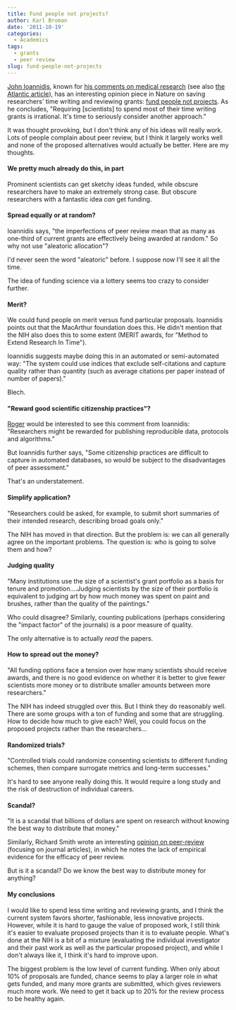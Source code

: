```yaml
---
title: Fund people not projects?
author: Karl Broman
date: '2011-10-19'
categories:
  - Academics
tags:
  - grants
  - peer review
slug: fund-people-not-projects
---
```


[John Ioannidis](http://en.wikipedia.org/wiki/John_P._A._Ioannidis), known for [his comments on medical research](http://www.plosmedicine.org/article/info:doi/10.1371/journal.pmed.0020124) (see also [the Atlantic article](http://www.theatlantic.com/magazine/archive/2010/11/lies-damned-lies-and-medical-science/8269/)), has an interesting opinion piece in Nature on saving researchers' time writing and reviewing grants: [fund people not projects](http://www.nature.com/nature/journal/v477/n7366/full/477529a.html).  As he concludes, "Requiring [scientists] to spend most of their time writing grants is irrational. It's time to seriously consider another approach."

It was thought provoking, but I don't think any of his ideas will really work.  Lots of people complain about peer review, but I think it largely works well and none of the proposed alternatives would actually be better.  Here are my thoughts.

<!-- more -->

#### We pretty much already do this, in part

Prominent scientists can get sketchy ideas funded, while obscure researchers have to make an extremely strong case.  But obscure researchers with a fantastic idea _can_ get funding.

#### Spread equally or at random?

Ioannidis says, "the imperfections of peer review mean that as many as one-third of current grants are effectively being awarded at random."  So why not use "aleatoric allocation"?

I'd never seen the word "aleatoric" before.  I suppose now I'll see it all the time.

The idea of funding science via a lottery seems too crazy to consider further.

#### Merit?

We could fund people on merit versus fund particular proposals.  Ioannidis points out that the MacArthur foundation does this.  He didn't mention that the NIH also does this to some extent (MERIT awards, for "Method to Extend Research In Time").

Ioannidis suggests maybe doing this in an automated or semi-automated way: "The system could use indices that exclude self-citations and capture quality rather than quantity (such as average citations per paper instead of number of papers)."

Blech.

#### "Reward good scientific citizenship practices"?

[Roger](http://www.biostat.jhsph.edu/~rpeng/) would be interested to see this comment from Ioannidis: "Researchers might be rewarded for publishing reproducible data, protocols and algorithms."

But Ioannidis further says, "Some citizenship practices are difficult to capture in automated databases, so would be subject to the disadvantages of peer assessment."

That's an understatement.

#### Simplify application?

"Researchers could be asked, for example, to submit short summaries of their intended research, describing broad goals only."

The NIH has moved in that direction.  But the problem is: we can all generally agree on the important problems.  The question is: who is going to solve them and how?

#### Judging quality

"Many institutions use the size of a scientist's grant portfolio as a basis for tenure and promotion....Judging scientists by the size of their portfolio is equivalent to judging art by how much money was spent on paint and brushes, rather than the quality of the paintings."

Who could disagree?  Similarly, counting publications (perhaps considering the "impact factor" of the journals) is a poor measure of quality.

The only alternative is to actually _read_ the papers.

#### How to spread out the money?

"All funding options face a tension over how many scientists should receive awards, and there is no good evidence on whether it is better to give fewer scientists more money or to distribute smaller amounts between more researchers."

The NIH has indeed struggled over this.  But I think they do reasonably well.  There are some groups with a ton of funding and some that are struggling.  How to decide how much to give each?  Well, you could focus on the proposed projects rather than the researchers...

#### Randomized trials?

"Controlled trials could randomize consenting scientists to different funding schemes, then compare surrogate metrics and long-term successes."

It's hard to see anyone really doing this.  It would require a long study and the risk of destruction of individual careers.

#### Scandal?

"It is a scandal that billions of dollars are spent on research without knowing the best way to distribute that money."

Similarly, Richard Smith wrote an interesting [opinion on peer-review](http://breast-cancer-research.com/content/12/S4/S13) (focusing on journal articles), in which he notes the lack of empirical evidence for the efficacy of peer review.

But is it a scandal?  Do we know the best way to distribute money for anything?

#### My conclusions

I would like to spend less time writing and reviewing grants, and I think the current system favors shorter, fashionable, less innovative projects.  However, while it is hard to gauge the value of proposed work, I still think it's easier to evaluate proposed projects than it is to evaluate people.  What's done at the NIH is a bit of a mixture (evaluating the individual investigator and their past work as well as the particular proposed project), and while I don't always like it, I think it's hard to improve upon.

The biggest problem is the low level of current funding.  When only about 10% of proposals are funded, chance seems to play a larger role in what gets funded, and many more grants are submitted, which gives reviewers much more work.  We need to get it back up to 20% for the review process to be healthy again.
